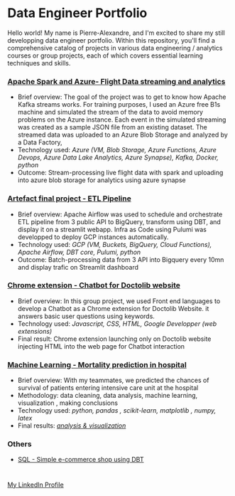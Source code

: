 # Data Engineer Portfolio

Hello world! My name is Pierre-Alexandre, and I'm excited to share my still developping data engineer portfolio. Within this repository, you'll find a comprehensive catalog of projects in various data engineering / analytics courses or group projects, each of which covers essential learning techniques and skills.

### [Apache Spark and Azure- Flight Data streaming and analytics](https://github.com/pierrealexandre78/flight_radar/)

- Brief overview:  The goal of the project was to get to know how Apache Kafka streams works. For training purposes, I used an Azure free B1s machine and simulated the stream of the data to avoid memory problems on the Azure instance. Each event in the simulated streaming was created as a sample JSON file from an existing dataset. The streamed data was uploaded to an Azure Blob Storage and analyzed by a Data Factory,
- Technology used: *Azure (VM, Blob Storage, Azure Functions, Azure Devops, Azure Data Lake Analytics, Azure Synapse), Kafka, Docker, python*
- Outcome: Stream-processing live flight data with spark and uploading into azure blob storage for analytics using azure synapse

### [Artefact final project - ETL Pipeline](https://github.com/pierrealexandre78/parisian_mobility/)

- Brief overview:  Apache Airflow was used to schedule and orchestrate ETL pipeline from 3 public API to BigQuery, transform using DBT, and display it on a streamlit webapp. Infra as Code using Pulumi was developped to deploy GCP instances automatically.
- Technology used: *GCP (VM, Buckets, BigQuery, Cloud Functions), Apache Airflow, DBT core, Pulumi, python*
- Outcome: Batch-processing data from 3 API into Bigquery every 10mn and display trafic on Streamlit dashboard

### [Chrome extension - Chatbot for Doctolib website](https://github.com/pierrealexandre78/DoctoChatBot)

- Brief overview: In this group project, we used Front end languages to develop a Chatbot as a Chrome extension for Doctolib Website. it answers basic user questions using keywords.
- Technology used: *Javascript, CSS, HTML, Google Developper (web extensions)*
- Final result:  Chrome extension launching only on Doctolib website injecting HTML into the web page for Chatbot interaction

### [Machine Learning - Mortality prediction in hospital](https://github.com/pierrealexandre78/DeathPredict/)

- Brief overview: With my teammates, we predicted the chances of survival of patients entering intensive care unit at the hospital
- Methodology: data cleaning, data analysis, machine learning, visualization , making conclusions
- Technology used: *python, pandas , scikit-learn, matplotlib , numpy, latex*
- Final results: [*analysis & visualization*](https://github.com/pierrealexandre78/DeathPredict/blob/main/DeathPredict_Report.pdf)


### Others

- [SQL - Simple e-commerce shop using DBT](https://github.com/pierrealexandre78/pierrealex_shop)

#
[My LinkedIn Profile](https://www.linkedin.com/in/pierrealexandre.baril/)
